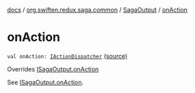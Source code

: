 [docs](../../index.md) / [org.swiften.redux.saga.common](../index.md) / [SagaOutput](index.md) / [onAction](./on-action.md)

# onAction

`val onAction: `[`IActionDispatcher`](../../org.swiften.redux.core/-i-action-dispatcher.md) [(source)](https://github.com/protoman92/KotlinRedux/tree/master/common/common-saga/src/main/kotlin/org/swiften/redux/saga/common/SagaOutput.kt#L40)

Overrides [ISagaOutput.onAction](../-i-saga-output/on-action.md)

See [ISagaOutput.onAction](../-i-saga-output/on-action.md).

